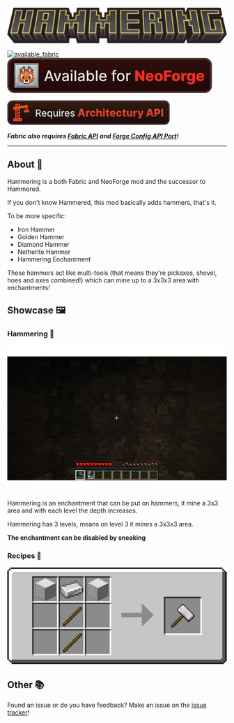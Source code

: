 ![hammering_title](assets/hammering_title.png)

[![available_fabric](https://github.com/intergrav/devins-badges/raw/refs/heads/v3/assets/compact/supported/fabric_vector.svg)](https://fabricmc.net/)
[![available_neoforge](https://raw.githubusercontent.com/intergrav/devins-badges/6bbf631df06444d1f1669f514e32bb5ab93bb0e3/assets/compact/supported/neoforge_vector.svg)](https://neoforged.net/)

[![requires_architectury](https://github.com/intergrav/devins-badges/raw/refs/heads/v3/assets/compact/requires/architectury-api_vector.svg)](https://modrinth.com/mod/architectury-api)

***Fabric also requires [Fabric API](https://modrinth.com/mod/fabric-api) and [Forge Config API Port](https://modrinth.com/mod/forge-config-api-port)!***

---

## About 📖

Hammering is a both Fabric and NeoForge mod and the successor to Hammered.

If you don't know Hammered, this mod basically adds hammers, that's it.

To be more specific:
- Iron Hammer
- Golden Hammer
- Diamond Hammer
- Netherite Hammer
- Hammering Enchantment

These hammers act like multi-tools (that means they're pickaxes, shovel, hoes and axes combined!)
which can mine up to a 3x3x3 area with enchantments!

## Showcase 🖼️

### Hammering 📕

![hammering](assets/hammering.gif)

Hammering is an enchantment that can be put on hammers, it mine a 3x3 area and with each level the depth
increases.

Hammering has 3 levels, means on level 3 it mines a 3x3x3 area.

**The enchantment can be disabled by sneaking**

### Recipes 🔨

![recipes](assets/recipes.gif)

## Other 📚

Found an issue or do you have feedback? Make an issue on the [issue tracker](https://github.com/Command17/Hammering/issues)!